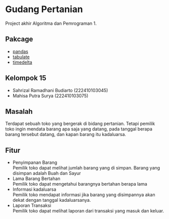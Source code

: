 # Gudang Pertanian
Project akhir Algoritma dan Pemrograman 1.
## Pakcage
- [pandas](https://pypi.org/project/pandas/)
- [tabulate](https://pypi.org/project/tabulate/)
- [timedelta](https://pypi.org/project/timedelta/)
## Kelompok 15
- Sahrizal Ramadhani Budiarto   (222410103045)
- Mahisa Putra Surya            (222410103075)
## Masalah
Terdapat sebuah toko yang bergerak di bidang pertanian. Tetapi pemilik toko ingin mendata barang apa saja yang datang, pada tanggal berapa barang tersebut datang, dan kapan barang itu kadaluarsa.
## Fitur
- Penyimpanan Barang  
Pemilik toko dapat melihat jumlah barang yang di simpan. Barang yang disimpan adalah Buah dan Sayur
- Lama Barang Bertahan  
Pemilik toko dapat mengetahui barangnya bertahan berapa lama
- Informasi kadaluarsa  
Pemilik toko mendapat informasi jika barang yang disimpannya akan dekat dengan tanggal kadaluarsanya.
- Laporan Transaksi  
Pemilik toko dapat melihat laporan dari transaksi yang masuk dan keluar.